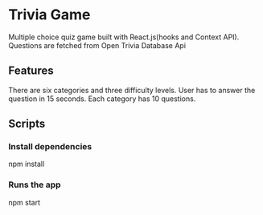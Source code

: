 # Trivia Game

Multiple choice quiz game built with React.js(hooks and Context API). Questions are fetched from Open Trivia Database Api


## Features

There are six categories and three difficulty levels.
User has to answer the question in 15 seconds.
Each category has 10 questions. 

## Scripts

### Install dependencies

npm install

### Runs the app

npm start